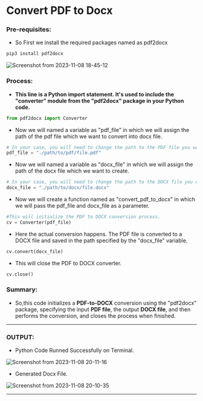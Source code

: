 # Convert PDF to Docx

### Pre-requisites:

- So First we install the required packages named as pdf2docx

```bash
pip3 install pdf2docx
```

![Screenshot from 2023-11-08 18-45-12](https://github.com/Rohit312001/GitDemo/assets/76991475/03af6595-ebb1-460d-8d9f-a399fd2c125f)

### Process:

- **This line is a Python import statement. It's used to include the "converter" module from the "pdf2docx" package in your Python code.**

```python
from pdf2docx import Converter
```

- Now we will named a variable as "pdf_file" in which we will assign the path of the pdf file which we want to convert into docx file.

```python
# In your case, you will need to change the path to the PDF file you want to convert:
pdf_file = "./path/to/pdf/file.pdf"
```

- Now we will named a variable as "docx_file" in which we will assign the path of the docx file which we want to create.

```python
# In your case, you will need to change the path to the DOCX file you want to create:
docx_file = "./path/to/docx/file.docx"
```

- Now we will create a function named as "convert_pdf_to_docx" in which we will pass the pdf_file and docx_file as a parameter.

```python
#This will initialize the PDF to DOCX conversion process.
cv = Converter(pdf_file)
```

- Here the actual conversion happens. The PDF file is converted to a DOCX file and saved in the path specified by the "docx_file" variable.

```python
cv.convert(docx_file)
```

- This will close the PDF to DOCX converter.

```python
cv.close()
```

### Summary:

- So,this code initializes a **PDF-to-DOCX** conversion using the "pdf2docx" package, specifying the input **PDF file**, the output **DOCX file**, and then performs the conversion, and closes the process when finished.

---

### OUTPUT:

- Python Code Runned Successfully on Terminal.

![Screenshot from 2023-11-08 20-11-16](https://github.com/Rohit312001/GitDemo/assets/76991475/9d397162-b79c-4017-ae83-7c93c574e3b1)

- Generated Docx File.

![Screenshot from 2023-11-08 20-10-35](https://github.com/Rohit312001/GitDemo/assets/76991475/a72ee644-d47e-4bed-937a-f97dfa58c105)

---
